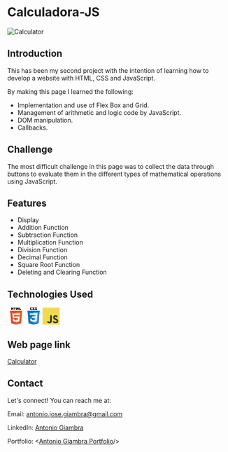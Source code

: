 # Calculadora-JS

![Calculator](https://github.com/Antonimason/Calculadora-JS/assets/104198696/54cf66e9-c005-4b04-9d8e-1872c614f55c)


<h2>Introduction</h2>
<p>This has been my second project with the intention of learning how to develop a website with HTML, CSS and JavaScript. 
  
By making this page I learned the following: 

- Implementation and use of Flex Box and Grid.
- Management of arithmetic and logic code by JavaScript.
- DOM manipulation.
- Callbacks.

<h2>Challenge</h2>
<p>The most difficult challenge in this page was to collect the data through buttons to evaluate them in the different types of mathematical operations using JavaScript.</p>

<h2>Features</h2>

- Display
- Addition Function
- Subtraction Function
- Multiplication Function
- Division Function
- Decimal Function
- Square Root Function
- Deleting and Clearing Function

<h2>Technologies Used</h2>
<p align="left"><img src="https://raw.githubusercontent.com/devicons/devicon/master/icons/html5/html5-original-wordmark.svg" alt="html5" width="40" height="40"/><img src="https://raw.githubusercontent.com/devicons/devicon/master/icons/css3/css3-original-wordmark.svg" alt="css3" width="40" height="40"/><img src="https://raw.githubusercontent.com/devicons/devicon/master/icons/javascript/javascript-original.svg" alt="javascript" width="40" height="40"/></p>

<h2>Web page link</h2>
<a href="https://calculatorantocode9.netlify.app/">Calculator</a>
<h2>Contact</h2>

Let's connect! You can reach me at:

Email: antonio.jose.giambra@gmail.com

LinkedIn: [Antonio Giambra](https://www.linkedin.com/in/antonio-giambra-castellanos-293148233/)

Portfolio: <[Antonio Giambra Portfolio](https://antonimason-portfolio.netlify.app/)/>
